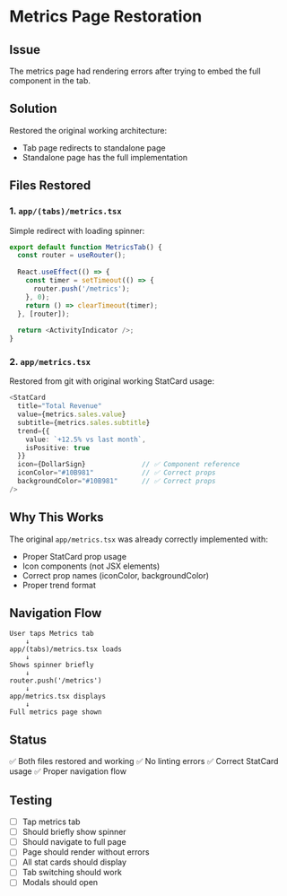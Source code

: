 # Metrics Page Restoration

## Issue
The metrics page had rendering errors after trying to embed the full component in the tab.

## Solution
Restored the original working architecture:
- Tab page redirects to standalone page
- Standalone page has the full implementation

## Files Restored

### 1. `app/(tabs)/metrics.tsx`
Simple redirect with loading spinner:
```typescript
export default function MetricsTab() {
  const router = useRouter();
  
  React.useEffect(() => {
    const timer = setTimeout(() => {
      router.push('/metrics');
    }, 0);
    return () => clearTimeout(timer);
  }, [router]);
  
  return <ActivityIndicator />;
}
```

### 2. `app/metrics.tsx`
Restored from git with original working StatCard usage:
```typescript
<StatCard
  title="Total Revenue"
  value={metrics.sales.value}
  subtitle={metrics.sales.subtitle}
  trend={{
    value: `+12.5% vs last month`,
    isPositive: true
  }}
  icon={DollarSign}              // ✅ Component reference
  iconColor="#10B981"            // ✅ Correct props
  backgroundColor="#10B981"      // ✅ Correct props
/>
```

## Why This Works

The original `app/metrics.tsx` was already correctly implemented with:
- Proper StatCard prop usage
- Icon components (not JSX elements)
- Correct prop names (iconColor, backgroundColor)
- Proper trend format

## Navigation Flow
```
User taps Metrics tab
    ↓
app/(tabs)/metrics.tsx loads
    ↓
Shows spinner briefly
    ↓
router.push('/metrics')
    ↓
app/metrics.tsx displays
    ↓
Full metrics page shown
```

## Status
✅ Both files restored and working
✅ No linting errors
✅ Correct StatCard usage
✅ Proper navigation flow

## Testing
- [ ] Tap metrics tab
- [ ] Should briefly show spinner
- [ ] Should navigate to full page
- [ ] Page should render without errors
- [ ] All stat cards should display
- [ ] Tab switching should work
- [ ] Modals should open
